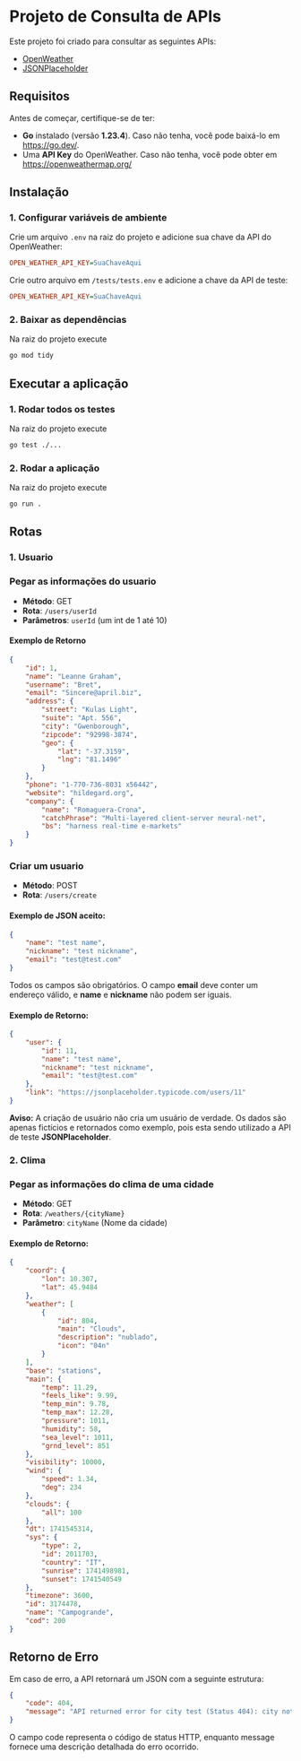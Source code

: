 # Projeto de Consulta de APIs

Este projeto foi criado para consultar as seguintes APIs:

- [OpenWeather](https://openweathermap.org/)
- [JSONPlaceholder](https://jsonplaceholder.typicode.com/)

## Requisitos

Antes de começar, certifique-se de ter:

- **Go** instalado (versão **1.23.4**).
Caso não tenha, você pode baixá-lo em https://go.dev/.
- Uma **API Key** do OpenWeather.
Caso não tenha, você pode obter em https://openweathermap.org/

## Instalação

### 1. Configurar variáveis de ambiente

Crie um arquivo `.env` na raiz do projeto e adicione sua chave da API do OpenWeather:

```ini
OPEN_WEATHER_API_KEY=SuaChaveAqui
```
Crie outro arquivo em `/tests/tests.env` e adicione a chave da API de teste:
```ini
OPEN_WEATHER_API_KEY=SuaChaveAqui
```

### 2. Baixar as dependências

Na raiz do projeto execute

```bash
go mod tidy
```

## Executar a aplicação

### 1. Rodar todos os testes

Na raiz do projeto execute

```bash
go test ./...
```

### 2. Rodar a aplicação

Na raiz do projeto execute

```bash
go run .
```

## Rotas

### 1. Usuario

### Pegar as informações do usuario

- **Método**: GET
- **Rota**: `/users/userId` 
- **Parâmetros**: `userId` (um int de 1 até 10)
 
#### Exemplo de Retorno

```json
{
    "id": 1,
    "name": "Leanne Graham",
    "username": "Bret",
    "email": "Sincere@april.biz",
    "address": {
        "street": "Kulas Light",
        "suite": "Apt. 556",
        "city": "Gwenborough",
        "zipcode": "92998-3874",
        "geo": {
            "lat": "-37.3159",
            "lng": "81.1496"
        }
    },
    "phone": "1-770-736-8031 x56442",
    "website": "hildegard.org",
    "company": {
        "name": "Romaguera-Crona",
        "catchPhrase": "Multi-layered client-server neural-net",
        "bs": "harness real-time e-markets"
    }
}
```

### Criar um usuario

- **Método**: POST
- **Rota**: `/users/create`

#### Exemplo de JSON aceito:

```json
{
    "name": "test name",
    "nickname": "test nickname",
    "email": "test@test.com"
}
```

Todos os campos são obrigatórios. O campo **email** deve conter um endereço válido, e **name** e **nickname** não podem ser iguais.

#### Exemplo de Retorno:

```json
{
    "user": {
        "id": 11,
        "name": "test name",
        "nickname": "test nickname",
        "email": "test@test.com"
    },
    "link": "https://jsonplaceholder.typicode.com/users/11"
}
```

**Aviso:** A criação de usuário não cria um usuário de verdade. Os dados são apenas fictícios e retornados como exemplo, pois esta sendo utilizado a API de teste **JSONPlaceholder**.

### 2. Clima

### Pegar as informações do clima de uma cidade

- **Método**: GET
- **Rota**: `/weathers/{cityName}`
- **Parâmetro**: `cityName` (Nome da cidade)

#### Exemplo de Retorno:

```json
{
    "coord": {
        "lon": 10.307,
        "lat": 45.9484
    },
    "weather": [
        {
            "id": 804,
            "main": "Clouds",
            "description": "nublado",
            "icon": "04n"
        }
    ],
    "base": "stations",
    "main": {
        "temp": 11.29,
        "feels_like": 9.99,
        "temp_min": 9.78,
        "temp_max": 12.28,
        "pressure": 1011,
        "humidity": 58,
        "sea_level": 1011,
        "grnd_level": 851
    },
    "visibility": 10000,
    "wind": {
        "speed": 1.34,
        "deg": 234
    },
    "clouds": {
        "all": 100
    },
    "dt": 1741545314,
    "sys": {
        "type": 2,
        "id": 2011703,
        "country": "IT",
        "sunrise": 1741498981,
        "sunset": 1741540549
    },
    "timezone": 3600,
    "id": 3174478,
    "name": "Campogrande",
    "cod": 200
}
```

## Retorno de Erro

Em caso de erro, a API retornará um JSON com a seguinte estrutura:

```json
{
    "code": 404,
    "message": "API returned error for city test (Status 404): city not found"
}
```
O campo code representa o código de status HTTP, enquanto message fornece uma descrição detalhada do erro ocorrido.
